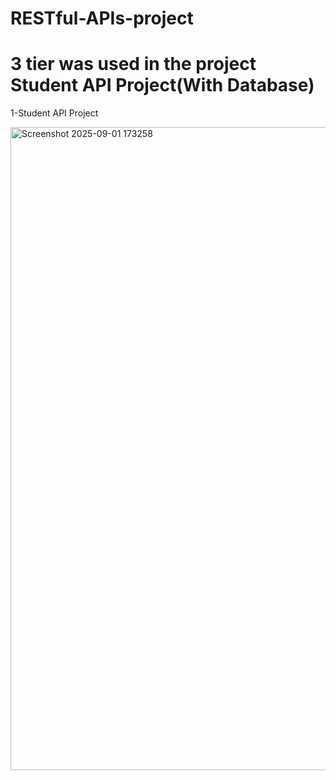 # RESTful-APIs-project
# 3 tier was used in the project Student API Project(With Database)
1-Student API Project


<img width="1900" height="1029" alt="Screenshot 2025-09-01 173258" src="https://github.com/user-attachments/assets/742339bd-6111-41f7-8875-39446bca5a75" />
